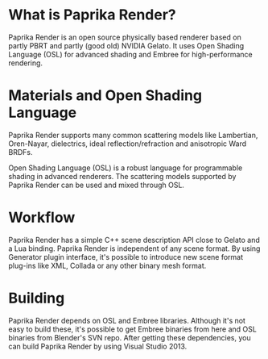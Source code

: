 What is Paprika Render?
=======================
Paprika Render is an open source physically based renderer based on partly PBRT and partly (good old) NVIDIA Gelato. It uses Open Shading Language (OSL) for advanced shading and Embree for high-performance rendering.

Materials and Open Shading Language
===================================
Paprika Render supports many common scattering models like Lambertian, Oren-Nayar, dielectrics, ideal reflection/refraction and anisotropic Ward BRDFs.

Open Shading Language (OSL) is a robust language for programmable shading in advanced renderers. The scattering models supported by Paprika Render can be used and mixed through OSL.

Workflow
========
Paprika Render has a simple C++ scene description API close to Gelato and a Lua binding. Paprika Render is independent of any scene format. By using Generator plugin interface, it's possible to introduce new scene format plug-ins like XML, Collada or any other binary mesh format.

Building
========
Paprika Render depends on OSL and Embree libraries. Although it's not easy to build these, it's possible to get Embree binaries from here and OSL binaries from Blender's SVN repo. After getting these dependencies, you can build Paprika Render by using Visual Studio 2013.
